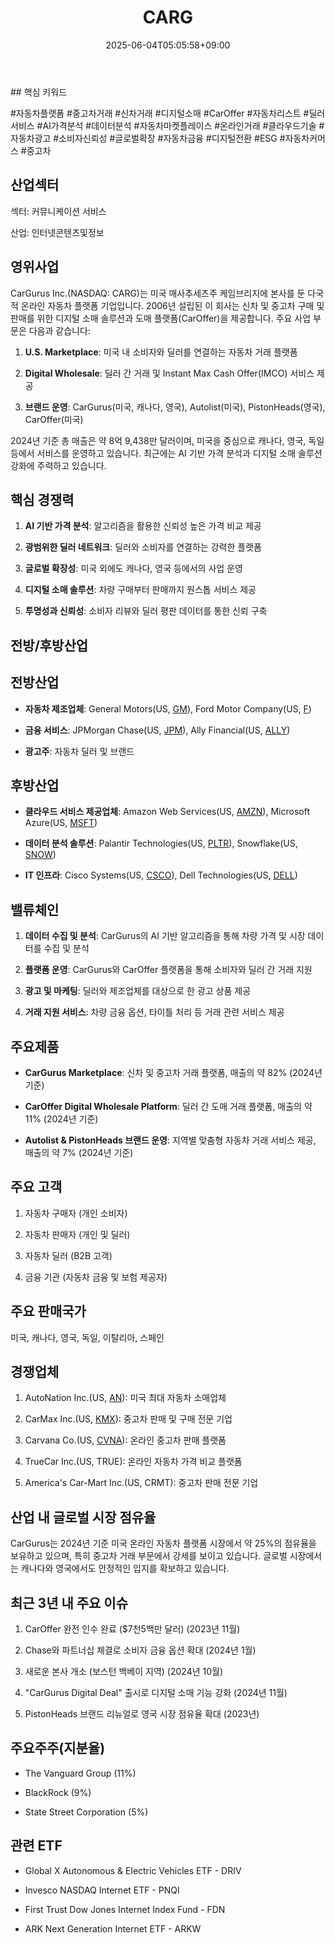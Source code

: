 ﻿---
title: "CARG"
date: 2025-06-04T05:05:58+09:00
lastmod: 2025-06-04T05:05:58+09:00
type: docs
sidebar:
  open: true
weight: 172
---
<div style="display:none">
  <meta property="article:published_time" content="2025-06-03T20:05:58Z" />
  <meta property="article:modified_time" content="2025-06-03T20:05:58Z" />
</div>
## 핵심 키워드

#자동차플랫폼 #중고차거래 #신차거래 #디지털소매 #CarOffer #자동차리스트 #딜러서비스 #AI가격분석 #데이터분석 #자동차마켓플레이스 #온라인거래 #클라우드기술 #자동차광고 #소비자신뢰성 #글로벌확장 #자동차금융 #디지털전환 #ESG #자동차커머스 #중고차 

## 산업섹터

섹터: 커뮤니케이션 서비스

산업: 인터넷콘텐츠및정보

## 영위사업

CarGurus Inc.(NASDAQ: CARG)는 미국 매사추세츠주 케임브리지에 본사를 둔 다국적 온라인 자동차 플랫폼 기업입니다. 2006년 설립된 이 회사는 신차 및 중고차 구매 및 판매를 위한 디지털 소매 솔루션과 도매 플랫폼(CarOffer)을 제공합니다. 주요 사업 부문은 다음과 같습니다:

1. **U.S. Marketplace**: 미국 내 소비자와 딜러를 연결하는 자동차 거래 플랫폼
    
2. **Digital Wholesale**: 딜러 간 거래 및 Instant Max Cash Offer(IMCO) 서비스 제공
    
3. **브랜드 운영**: CarGurus(미국, 캐나다, 영국), Autolist(미국), PistonHeads(영국), CarOffer(미국)

2024년 기준 총 매출은 약 8억 9,438만 달러이며, 미국을 중심으로 캐나다, 영국, 독일 등에서 서비스를 운영하고 있습니다. 최근에는 AI 기반 가격 분석과 디지털 소매 솔루션 강화에 주력하고 있습니다.

## 핵심 경쟁력

1. **AI 기반 가격 분석**: 알고리즘을 활용한 신뢰성 높은 가격 비교 제공
    
2. **광범위한 딜러 네트워크**: 딜러와 소비자를 연결하는 강력한 플랫폼
    
3. **글로벌 확장성**: 미국 외에도 캐나다, 영국 등에서의 사업 운영
    
4. **디지털 소매 솔루션**: 차량 구매부터 판매까지 원스톱 서비스 제공
    
5. **투명성과 신뢰성**: 소비자 리뷰와 딜러 평판 데이터를 통한 신뢰 구축

## 전방/후방산업

## 전방산업

- **자동차 제조업체**: General Motors(US, [GM](/company-analysis/gm/)), Ford Motor Company(US, [F](/company-analysis/f/))
    
- **금융 서비스**: JPMorgan Chase(US, [JPM](/company-analysis/jpm/)), Ally Financial(US, [ALLY](/company-analysis/ally/))
    
- **광고주**: 자동차 딜러 및 브랜드

## 후방산업

- **클라우드 서비스 제공업체**: Amazon Web Services(US, [AMZN](/company-analysis/amzn/)), Microsoft Azure(US, [MSFT](/company-analysis/msft/))
    
- **데이터 분석 솔루션**: Palantir Technologies(US, [PLTR](/company-analysis/pltr/)), Snowflake(US, [SNOW](/company-analysis/snow/))
    
- **IT 인프라**: Cisco Systems(US, [CSCO](/company-analysis/csco/)), Dell Technologies(US, [DELL](/company-analysis/dell/))

## 밸류체인

1. **데이터 수집 및 분석**: CarGurus의 AI 기반 알고리즘을 통해 차량 가격 및 시장 데이터를 수집 및 분석
    
2. **플랫폼 운영**: CarGurus와 CarOffer 플랫폼을 통해 소비자와 딜러 간 거래 지원
    
3. **광고 및 마케팅**: 딜러와 제조업체를 대상으로 한 광고 상품 제공
    
4. **거래 지원 서비스**: 차량 금융 옵션, 타이틀 처리 등 거래 관련 서비스 제공

## 주요제품

- **CarGurus Marketplace**: 신차 및 중고차 거래 플랫폼, 매출의 약 82% (2024년 기준)
    
- **CarOffer Digital Wholesale Platform**: 딜러 간 도매 거래 플랫폼, 매출의 약 11% (2024년 기준)
    
- **Autolist & PistonHeads 브랜드 운영**: 지역별 맞춤형 자동차 거래 서비스 제공, 매출의 약 7% (2024년 기준)

## 주요 고객

1. 자동차 구매자 (개인 소비자)
    
2. 자동차 판매자 (개인 및 딜러)
    
3. 자동차 딜러 (B2B 고객)
    
4. 금융 기관 (자동차 금융 및 보험 제공자)

## 주요 판매국가

미국, 캐나다, 영국, 독일, 이탈리아, 스페인

## 경쟁업체

1. AutoNation Inc.(US, [AN](/company-analysis/an/)): 미국 최대 자동차 소매업체
    
2. CarMax Inc.(US, [KMX](/company-analysis/kmx/)): 중고차 판매 및 구매 전문 기업
    
3. Carvana Co.(US, [CVNA](/company-analysis/cvna/)): 온라인 중고차 판매 플랫폼
    
4. TrueCar Inc.(US, TRUE): 온라인 자동차 가격 비교 플랫폼
    
5. America's Car-Mart Inc.(US, CRMT): 중고차 판매 전문 기업

## 산업 내 글로벌 시장 점유율

CarGurus는 2024년 기준 미국 온라인 자동차 플랫폼 시장에서 약 25%의 점유율을 보유하고 있으며, 특히 중고차 거래 부문에서 강세를 보이고 있습니다. 글로벌 시장에서는 캐나다와 영국에서도 안정적인 입지를 확보하고 있습니다.

## 최근 3년 내 주요 이슈

1. CarOffer 완전 인수 완료 ($7천5백만 달러) (2023년 11월)
    
2. Chase와 파트너십 체결로 소비자 금융 옵션 확대 (2024년 1월)
    
3. 새로운 본사 개소 (보스턴 백베이 지역) (2024년 10월)
    
4. "CarGurus Digital Deal" 출시로 디지털 소매 기능 강화 (2024년 11월)
    
5. PistonHeads 브랜드 리뉴얼로 영국 시장 점유율 확대 (2023년)

## 주요주주(지분율)

- The Vanguard Group (11%)
    
- BlackRock (9%)
    
- State Street Corporation (5%)

## 관련 ETF

- Global X Autonomous & Electric Vehicles ETF - DRIV
    
- Invesco NASDAQ Internet ETF - PNQI
    
- First Trust Dow Jones Internet Index Fund - FDN
    
- ARK Next Generation Internet ETF - ARKW
